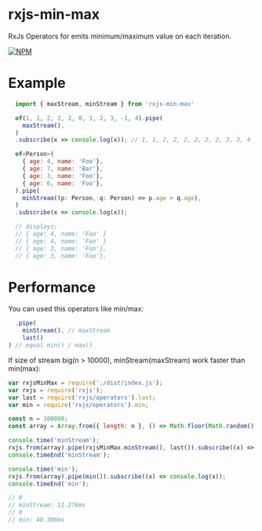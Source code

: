 # rxjs-min-max

RxJs Operators for emits minimum/maximum value on each iteration.

[![NPM](https://nodei.co/npm/rxjs-min-max.png?downloads=true&downloadRank=true&stars=true)](https://nodei.co/npm/rxjs-min-max/)

# Example

  ```javascript
    import { maxStream, minStream } from 'rxjs-min-max'

    of(1, 1, 2, 2, 2, 0, 1, 2, 3, -1, 4).pipe(
      maxStream(),
    )
    .subscribe(x => console.log(x)); // 1, 1, 2, 2, 2, 2, 2, 2, 3, 3, 4

    of<Person>(
      { age: 4, name: 'Foo'},
      { age: 7, name: 'Bar'},
      { age: 3, name: 'Foo'},
      { age: 6, name: 'Foo'},
    ).pipe(
      minStream((p: Person, q: Person) => p.age > q.age),
    )
    .subscribe(x => console.log(x));
 
    // displays:
    // { age: 4, name: 'Foo' }
    // { age: 4, name: 'Foo' }
    // { age: 3, name: 'Foo'},
    // { age: 3, name: 'Foo'},
 
  ```

# Performance

You can used this operators like min/max:
  
```javascript 
  .pipe(
    minStream(), // maxStream
    last()
) // equal min() / max()
```

If size of stream big(n > 10000), minStream(maxStream) work faster than min(max):

```javascript
var rxjsMinMax = require('./dist/index.js');
var rxjs = require('rxjs');
var last = require('rxjs/operators').last;
var min = require('rxjs/operators').min;

const n = 100000;
const array = Array.from({ length: n }, () => Math.floor(Math.random() * n));

console.time('minStream');
rxjs.from(array).pipe(rxjsMinMax.minStream(), last()).subscribe((x) => console.log(x));
console.timeEnd('minStream');

console.time('min');
rxjs.from(array).pipe(min()).subscribe((x) => console.log(x));
console.timeEnd('min');

// 0
// minStream: 11.276ms
// 0
// min: 40.306ms
```
